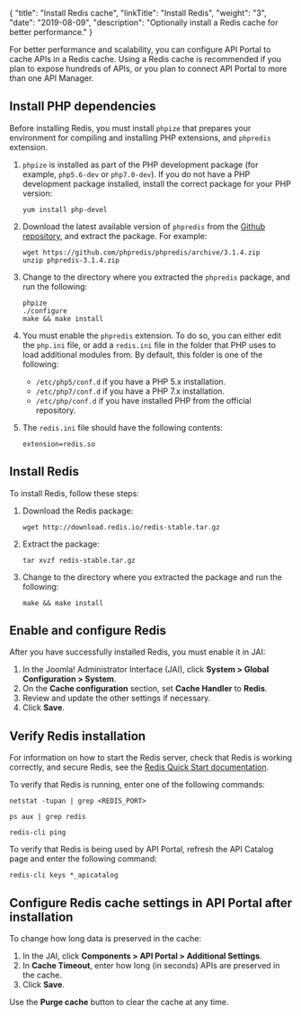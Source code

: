 {
"title": "Install Redis cache",
  "linkTitle": "Install Redis",
  "weight": "3",
  "date": "2019-08-09",
  "description": "Optionally install a Redis cache for better performance."
}

For better performance and scalability, you can configure API Portal to cache APIs in a Redis cache. Using a Redis cache is recommended if you plan to expose hundreds of APIs, or you plan to connect API Portal to more than one API Manager.

## Install PHP dependencies

Before installing Redis, you must install `phpize` that prepares your environment for compiling and installing PHP extensions, and `phpredis` extension.

1. `phpize` is installed as part of the PHP development package (for example, `php5.6-dev` or `php7.0-dev`). If you do not have a PHP development package installed, install the correct package for your PHP version:

    ```
    yum install php-devel
    ```

2. Download the latest available version of `phpredis` from the [Github repository](https://github.com/phpredis/phpredis), and extract the package. For example:

    ```
    wget https://github.com/phpredis/phpredis/archive/3.1.4.zip
    unzip phpredis-3.1.4.zip
    ```

3. Change to the directory where you extracted the `phpredis` package, and run the following:

    ```
    phpize
    ./configure
    make && make install
    ```

4. You must enable the `phpredis` extension. To do so, you can either edit the `php.ini` file, or add a `redis.ini` file in the folder that PHP uses to load additional modules from. By default, this folder is one of the following:

    * `/etc/php5/conf.d` if you have a PHP 5.x installation.
    * `/etc/php7/conf.d` if you have a PHP 7.x installation.
    * `/etc/php/conf.d` if you have installed PHP from the official repository.

5. The `redis.ini` file should have the following contents:

    ```
    extension=redis.so
    ```

## Install Redis

To install Redis, follow these steps:

1. Download the Redis package:

    ```
    wget http://download.redis.io/redis-stable.tar.gz
    ```

2. Extract the package:

    ```
    tar xvzf redis-stable.tar.gz
    ```

3. Change to the directory where you extracted the package and run the following:

    ```
    make && make install
    ```

## Enable and configure Redis

After you have successfully installed Redis, you must enable it in JAI:

1. In the Joomla! Administrator Interface (JAI), click **System > Global Configuration > System**.
2. On the **Cache configuration** section, set **Cache Handler** to **Redis**.
3. Review and update the other settings if necessary.
4. Click **Save**.

## Verify Redis installation

For information on how to start the Redis server, check that Redis is working correctly, and secure Redis, see the [Redis Quick Start documentation](https://redis.io/topics/quickstart).

To verify that Redis is running, enter one of the following commands:

```
netstat -tupan | grep <REDIS_PORT>
```

```
ps aux | grep redis
```

```
redis-cli ping
```

To verify that Redis is being used by API Portal, refresh the API Catalog page and enter the following command:

```
redis-cli keys *_apicatalog
```

## Configure Redis cache settings in API Portal after installation

To change how long data is preserved in the cache:

1. In the JAI, click **Components > API Portal > Additional Settings**.
2. In **Cache Timeout**, enter how long (in seconds) APIs are preserved in the cache.
3. Click **Save**.

Use the **Purge cache** button to clear the cache at any time.
